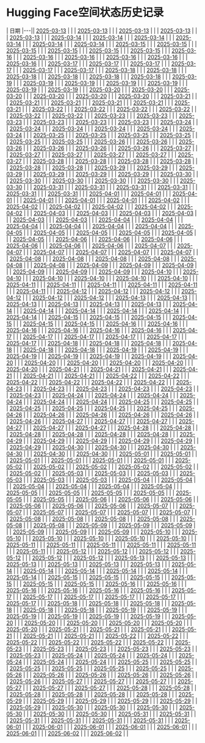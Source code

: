 # Hugging Face空间状态历史记录

| 日期 
|---|| [2025-03-13](https://github.com/huameiwei-vc/Spaces-Keeper/commits/7bc56385deaededbdb2252cfc88d229d8057767f/docs/index.html) |  |
| [2025-03-13](https://github.com/huameiwei-vc/Spaces-Keeper/commits/1a888866872a5a2fa61baa8ae5a158c9862ac4c0/docs/index.html) |  |
| [2025-03-13](https://github.com/huameiwei-vc/Spaces-Keeper/commits/c8225bd5030ebd815622c68ec9c02b0d6037ff53/docs/index.html) |  |
| [2025-03-13](https://github.com/huameiwei-vc/Spaces-Keeper/commits/66dc421a7f4266b42cdc8be66e4d0d34bbd2f4f9/docs/index.html) |  |
| [2025-03-13](https://github.com/huameiwei-vc/Spaces-Keeper/commits/213174b6d9a8d0f92e1d153713dffe51d2ebc62e/docs/index.html) |  |
| [2025-03-14](https://github.com/huameiwei-vc/Spaces-Keeper/commits/318361cf7c695cc0522b5b8b9ed5943ab591682e/docs/index.html) |  |
| [2025-03-14](https://github.com/huameiwei-vc/Spaces-Keeper/commits/9c786236b6e385c1b89039dbd647240808af1db2/docs/index.html) |  |
| [2025-03-14](https://github.com/huameiwei-vc/Spaces-Keeper/commits/85296ef0ac91cd9424e71b526c2e356932e3d2e9/docs/index.html) |  |
| [2025-03-14](https://github.com/huameiwei-vc/Spaces-Keeper/commits/329e3def6ffb135fd5ec27864f3a841f0c8dac46/docs/index.html) |  |
| [2025-03-14](https://github.com/huameiwei-vc/Spaces-Keeper/commits/41b6c5d1e0558ac10770a24239d4d0d761226d1e/docs/index.html) |  |
| [2025-03-14](https://github.com/huameiwei-vc/Spaces-Keeper/commits/5a02bb3e85b1577a1dce6bddf293e9d65eb75679/docs/index.html) |  |
| [2025-03-15](https://github.com/huameiwei-vc/Spaces-Keeper/commits/16e613516138151fa49acb25ac2b02887177993f/docs/index.html) |  |
| [2025-03-15](https://github.com/huameiwei-vc/Spaces-Keeper/commits/4f6fff4b5dd1d98a092d16404d2ab9adfa72b4d6/docs/index.html) |  |
| [2025-03-15](https://github.com/huameiwei-vc/Spaces-Keeper/commits/7c23e21e93f53f7031e8e4e5d761a4843a8d2521/docs/index.html) |  |
| [2025-03-15](https://github.com/huameiwei-vc/Spaces-Keeper/commits/ed0330c433be28168f8eb96f5d95bb42dcd9f2d9/docs/index.html) |  |
| [2025-03-15](https://github.com/huameiwei-vc/Spaces-Keeper/commits/fade9da336d00dd922e3806f5ea592b96e533108/docs/index.html) |  |
| [2025-03-15](https://github.com/huameiwei-vc/Spaces-Keeper/commits/4535088ad14b5253625ebe4eb1646b2eba33e1bf/docs/index.html) |  |
| [2025-03-16](https://github.com/huameiwei-vc/Spaces-Keeper/commits/278727ded3d998293d79242ac6a51ac23ac8dec8/docs/index.html) |  |
| [2025-03-16](https://github.com/huameiwei-vc/Spaces-Keeper/commits/a61fe651398f361827b42639639c9137db50cb20/docs/index.html) |  |
| [2025-03-16](https://github.com/huameiwei-vc/Spaces-Keeper/commits/b8b26e416ae43cb4ef1b0e08c2b76e942a4ab476/docs/index.html) |  |
| [2025-03-16](https://github.com/huameiwei-vc/Spaces-Keeper/commits/2e7da9fd44d82e9375248206e387f47f38d0decf/docs/index.html) |  |
| [2025-03-16](https://github.com/huameiwei-vc/Spaces-Keeper/commits/630d1b99443bb4b95e1b2faebc031569f4317f35/docs/index.html) |  |
| [2025-03-16](https://github.com/huameiwei-vc/Spaces-Keeper/commits/4c4c179e82be07cd8b40b30b5a7a6e268cd7b7b7/docs/index.html) |  |
| [2025-03-17](https://github.com/huameiwei-vc/Spaces-Keeper/commits/06aa5c9f57053de838f25c40be5b484fedc3fd21/docs/index.html) |  |
| [2025-03-17](https://github.com/huameiwei-vc/Spaces-Keeper/commits/32dd19e39f77f2dfbc6c0933b9fb77c03202c73a/docs/index.html) |  |
| [2025-03-17](https://github.com/huameiwei-vc/Spaces-Keeper/commits/47ce2fd857ae7c11dec10f068cec78448814efab/docs/index.html) |  |
| [2025-03-17](https://github.com/huameiwei-vc/Spaces-Keeper/commits/d8a589838899bdc0635b04214c4b3a926527930a/docs/index.html) |  |
| [2025-03-17](https://github.com/huameiwei-vc/Spaces-Keeper/commits/3f8dc3bdd0e02bf6af13ff860d4c5f682154e4e2/docs/index.html) |  |
| [2025-03-17](https://github.com/huameiwei-vc/Spaces-Keeper/commits/9d92715d69af918bc57df44bc6ed4212f9a2534e/docs/index.html) |  |
| [2025-03-18](https://github.com/huameiwei-vc/Spaces-Keeper/commits/590efb1d65b7af965af06a735729a3d646956e00/docs/index.html) |  |
| [2025-03-18](https://github.com/huameiwei-vc/Spaces-Keeper/commits/8332b0de22735ff0dfe34aebd3134dd307cd37b1/docs/index.html) |  |
| [2025-03-18](https://github.com/huameiwei-vc/Spaces-Keeper/commits/1cde680482ae87ac1a879731ed440a7901d69a8a/docs/index.html) |  |
| [2025-03-18](https://github.com/huameiwei-vc/Spaces-Keeper/commits/9bacb32f1f4020362a6bea68e7380d83751f4774/docs/index.html) |  |
| [2025-03-18](https://github.com/huameiwei-vc/Spaces-Keeper/commits/664398cd518ca5d6203a1a4a127ec36e2bf77f87/docs/index.html) |  |
| [2025-03-18](https://github.com/huameiwei-vc/Spaces-Keeper/commits/0a13c521b624c9d649204492397f67673290dfb0/docs/index.html) |  |
| [2025-03-19](https://github.com/huameiwei-vc/Spaces-Keeper/commits/2587c1507c66f3d0ddecef351ee161e5fcab03b9/docs/index.html) |  |
| [2025-03-19](https://github.com/huameiwei-vc/Spaces-Keeper/commits/ef5df0d211634830bd34cfe2c7d11f81e54fe1d0/docs/index.html) |  |
| [2025-03-19](https://github.com/huameiwei-vc/Spaces-Keeper/commits/246a0a6782322fbe7e6f8c2f310f8cf49596bc0a/docs/index.html) |  |
| [2025-03-19](https://github.com/huameiwei-vc/Spaces-Keeper/commits/2fd888632d7748ba0c7516528b95068a7432d819/docs/index.html) |  |
| [2025-03-19](https://github.com/huameiwei-vc/Spaces-Keeper/commits/78e164f468577452c9a4b96392ee0eca7402abb8/docs/index.html) |  |
| [2025-03-19](https://github.com/huameiwei-vc/Spaces-Keeper/commits/f07ea2f1fdc80eaf63622bc089f59c0132735436/docs/index.html) |  |
| [2025-03-19](https://github.com/huameiwei-vc/Spaces-Keeper/commits/294b4b3c6dadbc37619ade954c199ddec4c52f01/docs/index.html) |  |
| [2025-03-20](https://github.com/huameiwei-vc/Spaces-Keeper/commits/5f08ecc8c3042b74e1a7d66c2c44a743a06777d5/docs/index.html) |  |
| [2025-03-20](https://github.com/huameiwei-vc/Spaces-Keeper/commits/463f0d050516a8f07dd476a19198bc6344870142/docs/index.html) |  |
| [2025-03-20](https://github.com/huameiwei-vc/Spaces-Keeper/commits/e49728ec9b579b2fd1b68ad216e20b0c05ea9585/docs/index.html) |  |
| [2025-03-20](https://github.com/huameiwei-vc/Spaces-Keeper/commits/7f81296a28f19e1fe1d7df1121c2fa5c0b788052/docs/index.html) |  |
| [2025-03-20](https://github.com/huameiwei-vc/Spaces-Keeper/commits/be9bbb19ada064bb28e8632f39a99b3f906fa627/docs/index.html) |  |
| [2025-03-20](https://github.com/huameiwei-vc/Spaces-Keeper/commits/8a1a11c6f5fb51c0fbc6fce9c43a1be775debe0a/docs/index.html) |  |
| [2025-03-21](https://github.com/huameiwei-vc/Spaces-Keeper/commits/1285c6f447e75bc1eb0039a67f2f475a40b6a82a/docs/index.html) |  |
| [2025-03-21](https://github.com/huameiwei-vc/Spaces-Keeper/commits/ec99a3b96f430aac0f7c03aa05af12335b73731f/docs/index.html) |  |
| [2025-03-21](https://github.com/huameiwei-vc/Spaces-Keeper/commits/09f39d5c7f4daf7b11f9b86e5839ba0dd4b20503/docs/index.html) |  |
| [2025-03-21](https://github.com/huameiwei-vc/Spaces-Keeper/commits/84bca5acfa6e8c8c8a43df59155c1d942fc52c5f/docs/index.html) |  |
| [2025-03-21](https://github.com/huameiwei-vc/Spaces-Keeper/commits/6d9613137f8e9438528f389e2a3ba1de693da113/docs/index.html) |  |
| [2025-03-21](https://github.com/huameiwei-vc/Spaces-Keeper/commits/878b1d595379da6539d773bd0b6a44da4826d5ed/docs/index.html) |  |
| [2025-03-22](https://github.com/huameiwei-vc/Spaces-Keeper/commits/a934d28e4b4f68079ae60eb6e93fcb172580b3c1/docs/index.html) |  |
| [2025-03-22](https://github.com/huameiwei-vc/Spaces-Keeper/commits/9104fe54020542f9e297fba7a4ae930981e82eea/docs/index.html) |  |
| [2025-03-22](https://github.com/huameiwei-vc/Spaces-Keeper/commits/ee4d129af902b33510116b6d50315765ebf3f9d6/docs/index.html) |  |
| [2025-03-22](https://github.com/huameiwei-vc/Spaces-Keeper/commits/77069204a748f25b9ad4400431cf2ac08ecb5575/docs/index.html) |  |
| [2025-03-22](https://github.com/huameiwei-vc/Spaces-Keeper/commits/8a8ee671ee55ed1dbb8dac2f9968c80fa0defe31/docs/index.html) |  |
| [2025-03-22](https://github.com/huameiwei-vc/Spaces-Keeper/commits/39a6a23d374dea6121aad3e28590a753c16f4302/docs/index.html) |  |
| [2025-03-23](https://github.com/huameiwei-vc/Spaces-Keeper/commits/ef352aaad2b8851c7e04f2d3086656f6c20e4241/docs/index.html) |  |
| [2025-03-23](https://github.com/huameiwei-vc/Spaces-Keeper/commits/52249fe58f14330edadf4fa784373587ba5db374/docs/index.html) |  |
| [2025-03-23](https://github.com/huameiwei-vc/Spaces-Keeper/commits/c42dfec13d6f1d82c45c827d4fe4428d69dfeb07/docs/index.html) |  |
| [2025-03-23](https://github.com/huameiwei-vc/Spaces-Keeper/commits/3c48aacbfeaa3d775249e9a15d0a7155bd5c4c9c/docs/index.html) |  |
| [2025-03-23](https://github.com/huameiwei-vc/Spaces-Keeper/commits/ce4b311f5e079d07978dc966a2ff2291845745bb/docs/index.html) |  |
| [2025-03-23](https://github.com/huameiwei-vc/Spaces-Keeper/commits/cf7dd1d646ec070f1fe75d7e8159d367f459af90/docs/index.html) |  |
| [2025-03-24](https://github.com/huameiwei-vc/Spaces-Keeper/commits/6c67cf5935474b6855c9aaff8028e346aed66642/docs/index.html) |  |
| [2025-03-24](https://github.com/huameiwei-vc/Spaces-Keeper/commits/f08c454401a597322fd8afd8f00115b11a9af3ce/docs/index.html) |  |
| [2025-03-24](https://github.com/huameiwei-vc/Spaces-Keeper/commits/bde827519c12f8be9caf94007aec63bb988a5c17/docs/index.html) |  |
| [2025-03-24](https://github.com/huameiwei-vc/Spaces-Keeper/commits/31fd2a6f2ea39b3b0fe936b1cb53338e80807788/docs/index.html) |  |
| [2025-03-24](https://github.com/huameiwei-vc/Spaces-Keeper/commits/0c0e8cf1f113b393b3ebcebded9e4881742cbdde/docs/index.html) |  |
| [2025-03-24](https://github.com/huameiwei-vc/Spaces-Keeper/commits/e693ea535512ed8fcee21385358cb967f6145b4a/docs/index.html) |  |
| [2025-03-25](https://github.com/huameiwei-vc/Spaces-Keeper/commits/d8929284e01f0793622f34f79e84ac2accefe162/docs/index.html) |  |
| [2025-03-25](https://github.com/huameiwei-vc/Spaces-Keeper/commits/78380974de5d6caf3ee50402ad4a852eeaa19b87/docs/index.html) |  |
| [2025-03-25](https://github.com/huameiwei-vc/Spaces-Keeper/commits/618659ab6d9ae4049fd4781c571d057c71d9be1f/docs/index.html) |  |
| [2025-03-25](https://github.com/huameiwei-vc/Spaces-Keeper/commits/75afbdb846dc470d4dcba969d7dc080be7041d8a/docs/index.html) |  |
| [2025-03-25](https://github.com/huameiwei-vc/Spaces-Keeper/commits/c7276933446040f1fd7c684b6e59482a897a0664/docs/index.html) |  |
| [2025-03-25](https://github.com/huameiwei-vc/Spaces-Keeper/commits/10e63c55976d0676d135580518085078459df064/docs/index.html) |  |
| [2025-03-26](https://github.com/huameiwei-vc/Spaces-Keeper/commits/7ab69b42777481d3a17ff432a6aa6842e2a22cd8/docs/index.html) |  |
| [2025-03-26](https://github.com/huameiwei-vc/Spaces-Keeper/commits/25c65754441393512db6dbcf8b20edae80dbf428/docs/index.html) |  |
| [2025-03-26](https://github.com/huameiwei-vc/Spaces-Keeper/commits/205dff47c3fac715a9142a381bbe9ef7fbee8024/docs/index.html) |  |
| [2025-03-26](https://github.com/huameiwei-vc/Spaces-Keeper/commits/6b8e246bf164e5c711f19105eb41580e894fcbef/docs/index.html) |  |
| [2025-03-26](https://github.com/huameiwei-vc/Spaces-Keeper/commits/af39bcd4d848aa6bcb25db1418ed1e990d6ed96e/docs/index.html) |  |
| [2025-03-26](https://github.com/huameiwei-vc/Spaces-Keeper/commits/4a97cd95d65069491a1e3eaee4bb7247e5ae9609/docs/index.html) |  |
| [2025-03-27](https://github.com/huameiwei-vc/Spaces-Keeper/commits/58439d1cc20dbebb07f036b9d067b6871afff9d3/docs/index.html) |  |
| [2025-03-27](https://github.com/huameiwei-vc/Spaces-Keeper/commits/ef1255dfa7090db3d8a936227fe68b543ec66000/docs/index.html) |  |
| [2025-03-27](https://github.com/huameiwei-vc/Spaces-Keeper/commits/0dda18693ec91fb3379731c8b01be5dc7bd9d65b/docs/index.html) |  |
| [2025-03-27](https://github.com/huameiwei-vc/Spaces-Keeper/commits/312d52aefbf7c6e0be4e0e4a5f1717eddfd5c1bc/docs/index.html) |  |
| [2025-03-27](https://github.com/huameiwei-vc/Spaces-Keeper/commits/0bd21d7831c832d0bd00dcd821cd2321695c0e56/docs/index.html) |  |
| [2025-03-27](https://github.com/huameiwei-vc/Spaces-Keeper/commits/90815a9227d78602886ca1ebdfc9b16c271dcb59/docs/index.html) |  |
| [2025-03-28](https://github.com/huameiwei-vc/Spaces-Keeper/commits/0c588223d11337948b63de54017b575977eb3081/docs/index.html) |  |
| [2025-03-28](https://github.com/huameiwei-vc/Spaces-Keeper/commits/92b5bf9acf538ee8f41d42c6e882e91a17fb3e10/docs/index.html) |  |
| [2025-03-28](https://github.com/huameiwei-vc/Spaces-Keeper/commits/10aaf71acd35c77a78551874738358e10db4c507/docs/index.html) |  |
| [2025-03-28](https://github.com/huameiwei-vc/Spaces-Keeper/commits/732ba1e614ec3971a8d29cf32c8003cbb784fe0b/docs/index.html) |  |
| [2025-03-28](https://github.com/huameiwei-vc/Spaces-Keeper/commits/b58698c934426d9b096d1c4af5b870c49b36f55d/docs/index.html) |  |
| [2025-03-28](https://github.com/huameiwei-vc/Spaces-Keeper/commits/a6604bb6cb5cea929a04c2b9a9a31e3c2ac990df/docs/index.html) |  |
| [2025-03-29](https://github.com/huameiwei-vc/Spaces-Keeper/commits/a328e154a41e6c1e065deb0f90f15d1c911314d9/docs/index.html) |  |
| [2025-03-29](https://github.com/huameiwei-vc/Spaces-Keeper/commits/bd573365c06a6fe46b5b9c905dafeae9ec68a189/docs/index.html) |  |
| [2025-03-29](https://github.com/huameiwei-vc/Spaces-Keeper/commits/551a8f65f8a663fead49b8dd6fdacff0cc241372/docs/index.html) |  |
| [2025-03-29](https://github.com/huameiwei-vc/Spaces-Keeper/commits/2e96e24d620608f090ccfd1a5d8286f50adc6245/docs/index.html) |  |
| [2025-03-29](https://github.com/huameiwei-vc/Spaces-Keeper/commits/10fc9b960733d789a1a026c994d4ad9fea749365/docs/index.html) |  |
| [2025-03-29](https://github.com/huameiwei-vc/Spaces-Keeper/commits/ffce143967731679279df44bef52888261472952/docs/index.html) |  |
| [2025-03-30](https://github.com/huameiwei-vc/Spaces-Keeper/commits/9838bed6fbb19293992436c95a07d5ad7412db34/docs/index.html) |  |
| [2025-03-30](https://github.com/huameiwei-vc/Spaces-Keeper/commits/84ae42fc1b903beb13e3acd470b2769a823ca580/docs/index.html) |  |
| [2025-03-30](https://github.com/huameiwei-vc/Spaces-Keeper/commits/dc91e2d149594ba8f41a9d9af87f7fe285c1dd3a/docs/index.html) |  |
| [2025-03-30](https://github.com/huameiwei-vc/Spaces-Keeper/commits/27dbdb84bd6e3cfc686c81e2c5ddb93d380a3584/docs/index.html) |  |
| [2025-03-30](https://github.com/huameiwei-vc/Spaces-Keeper/commits/eb5520a20d41257225d3aff4125377b03f5fd95b/docs/index.html) |  |
| [2025-03-30](https://github.com/huameiwei-vc/Spaces-Keeper/commits/02d621c07bd80b9b7a7c901880513b6199cc4911/docs/index.html) |  |
| [2025-03-31](https://github.com/huameiwei-vc/Spaces-Keeper/commits/f1dbaf8fd0d00e56bfebd50743ef11da5184d223/docs/index.html) |  |
| [2025-03-31](https://github.com/huameiwei-vc/Spaces-Keeper/commits/32b9815a1a06d8d7f74bcfa5a3a4cf1970fed519/docs/index.html) |  |
| [2025-03-31](https://github.com/huameiwei-vc/Spaces-Keeper/commits/85042225b0ed65a02cde02abb8abd217ab1bcd96/docs/index.html) |  |
| [2025-03-31](https://github.com/huameiwei-vc/Spaces-Keeper/commits/a9adffb7e5115a46dfcfdbd9d57d6c3dfd1641a3/docs/index.html) |  |
| [2025-03-31](https://github.com/huameiwei-vc/Spaces-Keeper/commits/a2921fe5c3d0d55a479048f1c7d664210336b586/docs/index.html) |  |
| [2025-03-31](https://github.com/huameiwei-vc/Spaces-Keeper/commits/35b8b6cc996af2e911d968f59f9a01df0039b7c5/docs/index.html) |  |
| [2025-04-01](https://github.com/huameiwei-vc/Spaces-Keeper/commits/1921634e49c7803a182e287257254b5a4fe7ca30/docs/index.html) |  |
| [2025-04-01](https://github.com/huameiwei-vc/Spaces-Keeper/commits/226be267bb1f57b6167b8bf0f8651d8ef45c2d51/docs/index.html) |  |
| [2025-04-01](https://github.com/huameiwei-vc/Spaces-Keeper/commits/e456c2667e7ece6ecb7c361458c20e5200d54ddb/docs/index.html) |  |
| [2025-04-01](https://github.com/huameiwei-vc/Spaces-Keeper/commits/7edac21fda3004b0103cfbc1f82c72983ae1258a/docs/index.html) |  |
| [2025-04-01](https://github.com/huameiwei-vc/Spaces-Keeper/commits/85c1c68677e9aa589e67afc96359da88ebc0e225/docs/index.html) |  |
| [2025-04-01](https://github.com/huameiwei-vc/Spaces-Keeper/commits/adb909a62b89e33fee622349b47eb5f0ab4221aa/docs/index.html) |  |
| [2025-04-02](https://github.com/huameiwei-vc/Spaces-Keeper/commits/bfaecde2da1aea409a172a0771b2eb40c2554e18/docs/index.html) |  |
| [2025-04-02](https://github.com/huameiwei-vc/Spaces-Keeper/commits/4469fbf203de22e7a5f702f8bc162f54121533b8/docs/index.html) |  |
| [2025-04-02](https://github.com/huameiwei-vc/Spaces-Keeper/commits/9e5bf74c1f8622bf425aa1e2868c505e9468e60c/docs/index.html) |  |
| [2025-04-02](https://github.com/huameiwei-vc/Spaces-Keeper/commits/13241811e370fcab08bb3d7c875e8ce7b07c1abf/docs/index.html) |  |
| [2025-04-02](https://github.com/huameiwei-vc/Spaces-Keeper/commits/76d383df8995230d95adbc588b546a02056c0b7e/docs/index.html) |  |
| [2025-04-02](https://github.com/huameiwei-vc/Spaces-Keeper/commits/c0ae762c36102b9229fd62666910e20efb744fd7/docs/index.html) |  |
| [2025-04-03](https://github.com/huameiwei-vc/Spaces-Keeper/commits/ce944d7f630d66205141264f25020158c221a21b/docs/index.html) |  |
| [2025-04-03](https://github.com/huameiwei-vc/Spaces-Keeper/commits/7a0b993a500f4bdff9241312959c9890094b9421/docs/index.html) |  |
| [2025-04-03](https://github.com/huameiwei-vc/Spaces-Keeper/commits/2ad949d58c2e41482c541fad16b41d8d5471b32e/docs/index.html) |  |
| [2025-04-03](https://github.com/huameiwei-vc/Spaces-Keeper/commits/a8d5f93536fcb5a0cb16078667bf77bee4016c9a/docs/index.html) |  |
| [2025-04-03](https://github.com/huameiwei-vc/Spaces-Keeper/commits/16d864aa5519e27db87b3f2741df032de483ee12/docs/index.html) |  |
| [2025-04-03](https://github.com/huameiwei-vc/Spaces-Keeper/commits/94b8bfe6935da12f38a611fae82ecbf3f03780a5/docs/index.html) |  |
| [2025-04-04](https://github.com/huameiwei-vc/Spaces-Keeper/commits/448a55d946f12de8d558e3f61d09634b2777b1bd/docs/index.html) |  |
| [2025-04-04](https://github.com/huameiwei-vc/Spaces-Keeper/commits/3d6b47a148b08eb3786bf0d043b0d0ac60351733/docs/index.html) |  |
| [2025-04-04](https://github.com/huameiwei-vc/Spaces-Keeper/commits/5b07823b11b6276090f7ccd38e58ef7ae7bb7d17/docs/index.html) |  |
| [2025-04-04](https://github.com/huameiwei-vc/Spaces-Keeper/commits/555331b91c915aa08a3c700db982f17e79c352bb/docs/index.html) |  |
| [2025-04-04](https://github.com/huameiwei-vc/Spaces-Keeper/commits/5e45dfcbf9f2a9b4a55be818d966d4f7c6e457e0/docs/index.html) |  |
| [2025-04-04](https://github.com/huameiwei-vc/Spaces-Keeper/commits/01ff1e8c1fc456ec58f2356ccda94926c3502f9c/docs/index.html) |  |
| [2025-04-05](https://github.com/huameiwei-vc/Spaces-Keeper/commits/db166432b416e2fbcf100dc37060215069210fb4/docs/index.html) |  |
| [2025-04-05](https://github.com/huameiwei-vc/Spaces-Keeper/commits/58c3a60add1827ca5b33f1fca0c27cc52eb10cdc/docs/index.html) |  |
| [2025-04-05](https://github.com/huameiwei-vc/Spaces-Keeper/commits/402df8443486796878a5d9a6bba9b36bb7fb5e3e/docs/index.html) |  |
| [2025-04-05](https://github.com/huameiwei-vc/Spaces-Keeper/commits/83f9b14af26526ee1f9224f20fae58eda9f61d71/docs/index.html) |  |
| [2025-04-05](https://github.com/huameiwei-vc/Spaces-Keeper/commits/aba4646b801a5e9b073ca4f23dcd3246f883997a/docs/index.html) |  |
| [2025-04-05](https://github.com/huameiwei-vc/Spaces-Keeper/commits/0cb691e6a86d25d71f2a93149063dfa6a501d997/docs/index.html) |  |
| [2025-04-06](https://github.com/huameiwei-vc/Spaces-Keeper/commits/35c617faa51a986dc0ff2f277fefaa45ac12b95e/docs/index.html) |  |
| [2025-04-06](https://github.com/huameiwei-vc/Spaces-Keeper/commits/22fe9adf95d80334e4fa4c46686a9f85d2a15fd1/docs/index.html) |  |
| [2025-04-06](https://github.com/huameiwei-vc/Spaces-Keeper/commits/d9e1d6703217b92c7c2ae5f341e82ddc19990aea/docs/index.html) |  |
| [2025-04-06](https://github.com/huameiwei-vc/Spaces-Keeper/commits/eadce67dbee599da71a3ad79d5b544f7dfbbf7f7/docs/index.html) |  |
| [2025-04-06](https://github.com/huameiwei-vc/Spaces-Keeper/commits/f96663e6e72c8694bbf88e798f1de5362a1a3050/docs/index.html) |  |
| [2025-04-06](https://github.com/huameiwei-vc/Spaces-Keeper/commits/8d170ee70a9fcf7c93495149f40bed3cf2b0b2ab/docs/index.html) |  |
| [2025-04-07](https://github.com/huameiwei-vc/Spaces-Keeper/commits/384ec77f18efba204eca5b7fb5b456db10e222ce/docs/index.html) |  |
| [2025-04-07](https://github.com/huameiwei-vc/Spaces-Keeper/commits/0bc73fd3818b86224533f862c177e8fcc5c0db4a/docs/index.html) |  |
| [2025-04-07](https://github.com/huameiwei-vc/Spaces-Keeper/commits/94fe8a5f9d71319fb3996a5dc754062d49ad4a24/docs/index.html) |  |
| [2025-04-07](https://github.com/huameiwei-vc/Spaces-Keeper/commits/18859a06433874c5907a20c4978eaa7811bf6033/docs/index.html) |  |
| [2025-04-07](https://github.com/huameiwei-vc/Spaces-Keeper/commits/122127f2f29575ff644e3571540353f5fc3bdbf5/docs/index.html) |  |
| [2025-04-07](https://github.com/huameiwei-vc/Spaces-Keeper/commits/4526fdb728085a7463495b863c7b9b5b5324facc/docs/index.html) |  |
| [2025-04-08](https://github.com/huameiwei-vc/Spaces-Keeper/commits/3b4a5103a211831d904fdbfaf0e2c77616eb6fea/docs/index.html) |  |
| [2025-04-08](https://github.com/huameiwei-vc/Spaces-Keeper/commits/6638d81f80443d0780712d6b7f4f33ac4d4593a1/docs/index.html) |  |
| [2025-04-08](https://github.com/huameiwei-vc/Spaces-Keeper/commits/6911646a207cf803f680a2344534268efb08d148/docs/index.html) |  |
| [2025-04-08](https://github.com/huameiwei-vc/Spaces-Keeper/commits/2dfb2f128eebc4c851b6c8b05a488fab52f36449/docs/index.html) |  |
| [2025-04-08](https://github.com/huameiwei-vc/Spaces-Keeper/commits/9255f86659eaef94dfb6ec7199cc6213879f3ae0/docs/index.html) |  |
| [2025-04-08](https://github.com/huameiwei-vc/Spaces-Keeper/commits/300551cc2727391daf73532697938e1a14efe71b/docs/index.html) |  |
| [2025-04-09](https://github.com/huameiwei-vc/Spaces-Keeper/commits/2680e9e30929f03d1eb58fdc31e1545b453062aa/docs/index.html) |  |
| [2025-04-09](https://github.com/huameiwei-vc/Spaces-Keeper/commits/f2c303b6d07c0f3ac243d2e0d6ba1086bdf33729/docs/index.html) |  |
| [2025-04-09](https://github.com/huameiwei-vc/Spaces-Keeper/commits/8885e6fb4a53cb4dd7e55b671a33b9d4f0a51330/docs/index.html) |  |
| [2025-04-09](https://github.com/huameiwei-vc/Spaces-Keeper/commits/2ab2cff4537652118fb55362098b147a64a8a94e/docs/index.html) |  |
| [2025-04-09](https://github.com/huameiwei-vc/Spaces-Keeper/commits/7f02fa5330c3a03e17f8e3e6406580d4ce37f965/docs/index.html) |  |
| [2025-04-09](https://github.com/huameiwei-vc/Spaces-Keeper/commits/9e0aa07e8086a1afd1a34d816952a8790efd3009/docs/index.html) |  |
| [2025-04-10](https://github.com/huameiwei-vc/Spaces-Keeper/commits/284b1ff28d2ab1c512c015b769c2d414351c3aff/docs/index.html) |  |
| [2025-04-10](https://github.com/huameiwei-vc/Spaces-Keeper/commits/2efb111bb9d11d68d31a8e1b2d7b38c8b5d4ca1f/docs/index.html) |  |
| [2025-04-10](https://github.com/huameiwei-vc/Spaces-Keeper/commits/cbbed48d19bb50e3dbfdc7e0ce525abcca2fc753/docs/index.html) |  |
| [2025-04-10](https://github.com/huameiwei-vc/Spaces-Keeper/commits/91f0f3d90c1552307eb9b8ed845d9ff3108382d2/docs/index.html) |  |
| [2025-04-10](https://github.com/huameiwei-vc/Spaces-Keeper/commits/4c0f6ad2649c9aeae6439eef242fedc5d7cad617/docs/index.html) |  |
| [2025-04-10](https://github.com/huameiwei-vc/Spaces-Keeper/commits/22479c8ebd388def1e20d25ea1445cce54e57862/docs/index.html) |  |
| [2025-04-11](https://github.com/huameiwei-vc/Spaces-Keeper/commits/d31a44c1b93a1236af062e8624ccd2d28b11e09a/docs/index.html) |  |
| [2025-04-11](https://github.com/huameiwei-vc/Spaces-Keeper/commits/a42889d4629bc3a60b3c9c2f3cb38bd38b534792/docs/index.html) |  |
| [2025-04-11](https://github.com/huameiwei-vc/Spaces-Keeper/commits/e177bdcdb3e031c2905021569b6931d8c95cee1f/docs/index.html) |  |
| [2025-04-11](https://github.com/huameiwei-vc/Spaces-Keeper/commits/bb4e504026464de4a3a2d5ef6eb3c6be121346cb/docs/index.html) |  |
| [2025-04-11](https://github.com/huameiwei-vc/Spaces-Keeper/commits/03665cb0840c9076dfb23a6fd6192410cfc547e4/docs/index.html) |  |
| [2025-04-11](https://github.com/huameiwei-vc/Spaces-Keeper/commits/b8cd83db61a5c9a5ce80bd51ac498045ae8e3f0a/docs/index.html) |  |
| [2025-04-12](https://github.com/huameiwei-vc/Spaces-Keeper/commits/77a22cfb25e34e843b2c5150c12f8c197a093b6c/docs/index.html) |  |
| [2025-04-12](https://github.com/huameiwei-vc/Spaces-Keeper/commits/61411ec903487457515c44b413549a67ce95c802/docs/index.html) |  |
| [2025-04-12](https://github.com/huameiwei-vc/Spaces-Keeper/commits/7c0bd2cb315608493fa884b1d88e6c2717ecfdc6/docs/index.html) |  |
| [2025-04-12](https://github.com/huameiwei-vc/Spaces-Keeper/commits/33bc3699151774ce66ccbb101bbb26384ef27f48/docs/index.html) |  |
| [2025-04-12](https://github.com/huameiwei-vc/Spaces-Keeper/commits/a44420cd2dbb5b18d48a6937b2f9fd7c01c4b8d7/docs/index.html) |  |
| [2025-04-12](https://github.com/huameiwei-vc/Spaces-Keeper/commits/f8eebef8fe15a6896ab3b41917014ebe71fb84e7/docs/index.html) |  |
| [2025-04-13](https://github.com/huameiwei-vc/Spaces-Keeper/commits/dfe4b7970ad6c28a8a3e00759f33fb8623e5dc13/docs/index.html) |  |
| [2025-04-13](https://github.com/huameiwei-vc/Spaces-Keeper/commits/daf78c58423c11ddc4dae6fb95eed4a9a41aaea2/docs/index.html) |  |
| [2025-04-13](https://github.com/huameiwei-vc/Spaces-Keeper/commits/660d9f6fdbdae6bf18f7bc02f75770699b18ec5a/docs/index.html) |  |
| [2025-04-13](https://github.com/huameiwei-vc/Spaces-Keeper/commits/ed2a79dc9b440ed06ab47a2ecdeb558053be4663/docs/index.html) |  |
| [2025-04-13](https://github.com/huameiwei-vc/Spaces-Keeper/commits/e0b08db4d369205ec1375cc37ac1fd69c550a481/docs/index.html) |  |
| [2025-04-13](https://github.com/huameiwei-vc/Spaces-Keeper/commits/2114c1e7d52d95b8cd03224cc9ecaab04e7644af/docs/index.html) |  |
| [2025-04-14](https://github.com/huameiwei-vc/Spaces-Keeper/commits/977f2e0c2e0f7b389714379799f0e899dc141da9/docs/index.html) |  |
| [2025-04-14](https://github.com/huameiwei-vc/Spaces-Keeper/commits/65058e0eb5ba9c86af92f622a11caac828042117/docs/index.html) |  |
| [2025-04-14](https://github.com/huameiwei-vc/Spaces-Keeper/commits/75e5adcd00325138673c7181734b93ccf49892a3/docs/index.html) |  |
| [2025-04-14](https://github.com/huameiwei-vc/Spaces-Keeper/commits/d1e9a5d7006f8b28331b93e4059edd6c0facb96a/docs/index.html) |  |
| [2025-04-14](https://github.com/huameiwei-vc/Spaces-Keeper/commits/0280346e5b58f59cf34df1c999950c5710410e85/docs/index.html) |  |
| [2025-04-14](https://github.com/huameiwei-vc/Spaces-Keeper/commits/682d9744386fb44cea6460af89436656d7d1f961/docs/index.html) |  |
| [2025-04-15](https://github.com/huameiwei-vc/Spaces-Keeper/commits/b024d1795ba404a8eebeb8f876d8586b946d283b/docs/index.html) |  |
| [2025-04-15](https://github.com/huameiwei-vc/Spaces-Keeper/commits/25af829988539f9b6ba971a77fb39ba47bf632f1/docs/index.html) |  |
| [2025-04-15](https://github.com/huameiwei-vc/Spaces-Keeper/commits/fea2c9e1bef7796f0e2289ea942d00f54d5a83d0/docs/index.html) |  |
| [2025-04-15](https://github.com/huameiwei-vc/Spaces-Keeper/commits/a855de608aa053a223c6cec57056149d96ca3209/docs/index.html) |  |
| [2025-04-15](https://github.com/huameiwei-vc/Spaces-Keeper/commits/15f5b8bcfccbc59a6f149ef6bfa15815bc6b4869/docs/index.html) |  |
| [2025-04-15](https://github.com/huameiwei-vc/Spaces-Keeper/commits/be88e1c3d3c8502e3deaee490771c63576428d8a/docs/index.html) |  |
| [2025-04-16](https://github.com/huameiwei-vc/Spaces-Keeper/commits/f1d12ac030371b291004d75a4f91d24cb676cea6/docs/index.html) |  |
| [2025-04-16](https://github.com/huameiwei-vc/Spaces-Keeper/commits/e642f432ba4bcd9be4614a47ebd9e80ccbc766e7/docs/index.html) |  |
| [2025-04-16](https://github.com/huameiwei-vc/Spaces-Keeper/commits/47eb83760f96277b45be93ae4c77cca664b4156e/docs/index.html) |  |
| [2025-04-16](https://github.com/huameiwei-vc/Spaces-Keeper/commits/68392f06f57a1e722c2189960ec9730bd74594a7/docs/index.html) |  |
| [2025-04-16](https://github.com/huameiwei-vc/Spaces-Keeper/commits/62f35f345aacacef0c1cf3fc9450494d38ebba3c/docs/index.html) |  |
| [2025-04-16](https://github.com/huameiwei-vc/Spaces-Keeper/commits/a6d61ef2eb2e151ee9bc9d8f85f3dbb84a21e60a/docs/index.html) |  |
| [2025-04-17](https://github.com/huameiwei-vc/Spaces-Keeper/commits/8ba800e0c93c26db07d54159aaed37a466ca12ea/docs/index.html) |  |
| [2025-04-17](https://github.com/huameiwei-vc/Spaces-Keeper/commits/195524cc8de1f87c1cc3991402cebbdb239e5f22/docs/index.html) |  |
| [2025-04-17](https://github.com/huameiwei-vc/Spaces-Keeper/commits/35ba50de443fb24a73eeaef8f8c048ff2b59b92a/docs/index.html) |  |
| [2025-04-17](https://github.com/huameiwei-vc/Spaces-Keeper/commits/9b7f1b0524e933ee40b8060d6fddc71f3bb23cfa/docs/index.html) |  |
| [2025-04-17](https://github.com/huameiwei-vc/Spaces-Keeper/commits/02cb44e2fb6d56ea9cc3e607fcb4d2b98de830be/docs/index.html) |  |
| [2025-04-17](https://github.com/huameiwei-vc/Spaces-Keeper/commits/546ceb82e3e5216d1e6ba7043c810dd43fe6429e/docs/index.html) |  |
| [2025-04-18](https://github.com/huameiwei-vc/Spaces-Keeper/commits/8c66b9b38748d2a956a416af6d1a31d005b18dae/docs/index.html) |  |
| [2025-04-18](https://github.com/huameiwei-vc/Spaces-Keeper/commits/ee39277581eed8672b2b3ad01f971f436462d40d/docs/index.html) |  |
| [2025-04-18](https://github.com/huameiwei-vc/Spaces-Keeper/commits/8db40b12464e5167b698aebe380f743a1ed75303/docs/index.html) |  |
| [2025-04-18](https://github.com/huameiwei-vc/Spaces-Keeper/commits/32ac74592591a24462683002b44f4a086c44856f/docs/index.html) |  |
| [2025-04-18](https://github.com/huameiwei-vc/Spaces-Keeper/commits/c8a9e8713afcdbacff7ae16ddc3d4ef414c549e9/docs/index.html) |  |
| [2025-04-18](https://github.com/huameiwei-vc/Spaces-Keeper/commits/ea603dca98b8a6ff802ca5271f72605c6303ff81/docs/index.html) |  |
| [2025-04-19](https://github.com/huameiwei-vc/Spaces-Keeper/commits/02d2753920b07e05a0b20bfad5bd83b0f5b6e5d4/docs/index.html) |  |
| [2025-04-19](https://github.com/huameiwei-vc/Spaces-Keeper/commits/d8cbfda4147bfddfada5c78fcb338e678acd5407/docs/index.html) |  |
| [2025-04-19](https://github.com/huameiwei-vc/Spaces-Keeper/commits/0792558263b666470a307d3529b930fc5356e00c/docs/index.html) |  |
| [2025-04-19](https://github.com/huameiwei-vc/Spaces-Keeper/commits/370aed3a73e5eecb80aef3f51621365bb8e85005/docs/index.html) |  |
| [2025-04-19](https://github.com/huameiwei-vc/Spaces-Keeper/commits/ab25e057f8d67736ea30accc1f814e455b85c88e/docs/index.html) |  |
| [2025-04-19](https://github.com/huameiwei-vc/Spaces-Keeper/commits/82b8228f5b0081fedfcd519b9e254ca646bac828/docs/index.html) |  |
| [2025-04-20](https://github.com/huameiwei-vc/Spaces-Keeper/commits/028768de796be2eab9f1657d62b8cb059c03c040/docs/index.html) |  |
| [2025-04-20](https://github.com/huameiwei-vc/Spaces-Keeper/commits/400fea45d73eeebfad399eaaf9b2557f59b21342/docs/index.html) |  |
| [2025-04-20](https://github.com/huameiwei-vc/Spaces-Keeper/commits/f5cc0f9430998d488c4316fa3ac609f9eed4021a/docs/index.html) |  |
| [2025-04-20](https://github.com/huameiwei-vc/Spaces-Keeper/commits/1b03d4d3d579b93dedb07f3da50377f26a181b4a/docs/index.html) |  |
| [2025-04-20](https://github.com/huameiwei-vc/Spaces-Keeper/commits/f01d99afa6f8ba46fd919b058d697191b6928c98/docs/index.html) |  |
| [2025-04-20](https://github.com/huameiwei-vc/Spaces-Keeper/commits/f1fcac882a617c67d40923d796061d7779e03828/docs/index.html) |  |
| [2025-04-21](https://github.com/huameiwei-vc/Spaces-Keeper/commits/d312e0445382fbc1b4788b0971902adaae67accb/docs/index.html) |  |
| [2025-04-21](https://github.com/huameiwei-vc/Spaces-Keeper/commits/eba65431d0e06dcade3ca2f06e74b657d8dc04f5/docs/index.html) |  |
| [2025-04-21](https://github.com/huameiwei-vc/Spaces-Keeper/commits/7caceca16b41e8d24fa10d7930a19091c396ac5e/docs/index.html) |  |
| [2025-04-21](https://github.com/huameiwei-vc/Spaces-Keeper/commits/388a9d823e1747e923b85298e0a583df794e5cb1/docs/index.html) |  |
| [2025-04-21](https://github.com/huameiwei-vc/Spaces-Keeper/commits/77a3e89e61e69ac92b3fc90734b50befecf9d9cd/docs/index.html) |  |
| [2025-04-21](https://github.com/huameiwei-vc/Spaces-Keeper/commits/8df339f397972726c29c6a6311de787eb8e45aa0/docs/index.html) |  |
| [2025-04-22](https://github.com/huameiwei-vc/Spaces-Keeper/commits/c694f56a4374076222afe049fd6308ed71518e28/docs/index.html) |  |
| [2025-04-22](https://github.com/huameiwei-vc/Spaces-Keeper/commits/657dc1d162237586aa95ac47b314fc04807758bc/docs/index.html) |  |
| [2025-04-22](https://github.com/huameiwei-vc/Spaces-Keeper/commits/e7186ce3347a9775e6427b56816fa92af606166a/docs/index.html) |  |
| [2025-04-22](https://github.com/huameiwei-vc/Spaces-Keeper/commits/2737a969a9698aa8c01660f2d4c921a89b5f7931/docs/index.html) |  |
| [2025-04-22](https://github.com/huameiwei-vc/Spaces-Keeper/commits/117b0942b11a2f5267e0b60f4f58403e9480133a/docs/index.html) |  |
| [2025-04-22](https://github.com/huameiwei-vc/Spaces-Keeper/commits/2251728ea049aa0ff7999a033ccc9ffbb1fac57c/docs/index.html) |  |
| [2025-04-23](https://github.com/huameiwei-vc/Spaces-Keeper/commits/2f7bdd0070bbb1726110261861e96bd5b64d5c16/docs/index.html) |  |
| [2025-04-23](https://github.com/huameiwei-vc/Spaces-Keeper/commits/9a671ab759df2b856bc67ee1b019041f99e0fd13/docs/index.html) |  |
| [2025-04-23](https://github.com/huameiwei-vc/Spaces-Keeper/commits/2cdb752e14d8409d20ca98800ca59cdd582ddc66/docs/index.html) |  |
| [2025-04-23](https://github.com/huameiwei-vc/Spaces-Keeper/commits/d10d6ba5a91a2a970b21411710340be52eeb3336/docs/index.html) |  |
| [2025-04-23](https://github.com/huameiwei-vc/Spaces-Keeper/commits/d23c0359f808037cf3565dcebc08815c0ffdf3c1/docs/index.html) |  |
| [2025-04-23](https://github.com/huameiwei-vc/Spaces-Keeper/commits/31b2710434ca176d1a63f80715d466660c47f934/docs/index.html) |  |
| [2025-04-24](https://github.com/huameiwei-vc/Spaces-Keeper/commits/da77c66603005243c0baa8425d838e0f7976690a/docs/index.html) |  |
| [2025-04-24](https://github.com/huameiwei-vc/Spaces-Keeper/commits/9afe9cb01f7e97a273ee0d53f6035fbdb974511a/docs/index.html) |  |
| [2025-04-24](https://github.com/huameiwei-vc/Spaces-Keeper/commits/0f59006fe8fa22857c498fb8a8fb6bcdcdb40b41/docs/index.html) |  |
| [2025-04-24](https://github.com/huameiwei-vc/Spaces-Keeper/commits/3e166895578891a17a49693e1da82566f30033a5/docs/index.html) |  |
| [2025-04-24](https://github.com/huameiwei-vc/Spaces-Keeper/commits/194fefa554200783361881729f257b17d348238d/docs/index.html) |  |
| [2025-04-24](https://github.com/huameiwei-vc/Spaces-Keeper/commits/bb6f06e35353f9d5279d153b7102ecb743f383ed/docs/index.html) |  |
| [2025-04-25](https://github.com/huameiwei-vc/Spaces-Keeper/commits/0e07727be1285ad985faeb563fa54deca7e84471/docs/index.html) |  |
| [2025-04-25](https://github.com/huameiwei-vc/Spaces-Keeper/commits/defbe542f85c81a3afd4d3989ec9b41d48bbcf4a/docs/index.html) |  |
| [2025-04-25](https://github.com/huameiwei-vc/Spaces-Keeper/commits/2247f90b6856101bcea58cb0f46663a5f8324026/docs/index.html) |  |
| [2025-04-25](https://github.com/huameiwei-vc/Spaces-Keeper/commits/66e25b0c3eee1e010de524ab01a663ad03ed6a50/docs/index.html) |  |
| [2025-04-25](https://github.com/huameiwei-vc/Spaces-Keeper/commits/30bc03b9b23efdc8280a810f81e06e705eade9a2/docs/index.html) |  |
| [2025-04-25](https://github.com/huameiwei-vc/Spaces-Keeper/commits/1ac201f81156ae2d8a259053aaf3b24da472a630/docs/index.html) |  |
| [2025-04-26](https://github.com/huameiwei-vc/Spaces-Keeper/commits/264ad6461c5af473c88f27794ee50f9e23813caa/docs/index.html) |  |
| [2025-04-26](https://github.com/huameiwei-vc/Spaces-Keeper/commits/3eb94fa1b8b8b1e7fc8d15c9255d9e4e034040fc/docs/index.html) |  |
| [2025-04-26](https://github.com/huameiwei-vc/Spaces-Keeper/commits/413ae48fbe19d65d682f1a5366c36e69a977013d/docs/index.html) |  |
| [2025-04-26](https://github.com/huameiwei-vc/Spaces-Keeper/commits/5a2bab528e2948b8291cc7346f441a03d6bbaef7/docs/index.html) |  |
| [2025-04-26](https://github.com/huameiwei-vc/Spaces-Keeper/commits/2b660c03f4ed515b67ed338c3be1d2fa9a3a9c95/docs/index.html) |  |
| [2025-04-26](https://github.com/huameiwei-vc/Spaces-Keeper/commits/4efa17dbc5651d012e942aace5d4c62cf2d639af/docs/index.html) |  |
| [2025-04-27](https://github.com/huameiwei-vc/Spaces-Keeper/commits/66e5a22acde483e0ad4e4b2ad498608791093842/docs/index.html) |  |
| [2025-04-27](https://github.com/huameiwei-vc/Spaces-Keeper/commits/92fe67193d11ea2e7262b14939e741d2c1c7dd39/docs/index.html) |  |
| [2025-04-27](https://github.com/huameiwei-vc/Spaces-Keeper/commits/ec9420ef079f1ad07956587c0d561523ad901ca7/docs/index.html) |  |
| [2025-04-27](https://github.com/huameiwei-vc/Spaces-Keeper/commits/f59242bf0987c15e1244194297f7c9c2e533ab2a/docs/index.html) |  |
| [2025-04-27](https://github.com/huameiwei-vc/Spaces-Keeper/commits/1e08dd8e1094ce8c8f5f9a3369e893ff69c6af2f/docs/index.html) |  |
| [2025-04-27](https://github.com/huameiwei-vc/Spaces-Keeper/commits/aa7fd13cf39391ed1fc0f698f9d7ce9eccb6c800/docs/index.html) |  |
| [2025-04-28](https://github.com/huameiwei-vc/Spaces-Keeper/commits/dbacbbadcd5484e00648fe3abfdc61394ccd2b93/docs/index.html) |  |
| [2025-04-28](https://github.com/huameiwei-vc/Spaces-Keeper/commits/9625d71057407180d1d4cd2c6cf015337843b2e3/docs/index.html) |  |
| [2025-04-28](https://github.com/huameiwei-vc/Spaces-Keeper/commits/1244f6868c6bd2cbe055df5f397bebd78e4a500a/docs/index.html) |  |
| [2025-04-28](https://github.com/huameiwei-vc/Spaces-Keeper/commits/57283bf68870c1c69bcc502aa5601af5fc5c57e7/docs/index.html) |  |
| [2025-04-28](https://github.com/huameiwei-vc/Spaces-Keeper/commits/8a95d6dd3ef3ecee8898bf94e896401c01364cd9/docs/index.html) |  |
| [2025-04-28](https://github.com/huameiwei-vc/Spaces-Keeper/commits/86afa00ab9f7b99ea97a7e854776d0cc5ca61fb5/docs/index.html) |  |
| [2025-04-29](https://github.com/huameiwei-vc/Spaces-Keeper/commits/ceb47f00a63ef4f412c1bb7c3b63367b3f2b15c8/docs/index.html) |  |
| [2025-04-29](https://github.com/huameiwei-vc/Spaces-Keeper/commits/cce1e7e35a8c0563fe976fd4320f4c4231a15605/docs/index.html) |  |
| [2025-04-29](https://github.com/huameiwei-vc/Spaces-Keeper/commits/a89bf188b436656707ea9d01d8320e59640e473c/docs/index.html) |  |
| [2025-04-29](https://github.com/huameiwei-vc/Spaces-Keeper/commits/e19324e689929d0ef87d51a3b86a8b23cb1327b1/docs/index.html) |  |
| [2025-04-29](https://github.com/huameiwei-vc/Spaces-Keeper/commits/4e9b86713eb61ffbfd286820caccde3a9f7809cd/docs/index.html) |  |
| [2025-04-29](https://github.com/huameiwei-vc/Spaces-Keeper/commits/8ac334f9c61d89a213a8dcdd108cc3199d702bfc/docs/index.html) |  |
| [2025-04-30](https://github.com/huameiwei-vc/Spaces-Keeper/commits/c0399b9d3e0980487d42825b1125fb89499b36f0/docs/index.html) |  |
| [2025-04-30](https://github.com/huameiwei-vc/Spaces-Keeper/commits/959548d787f07abd9a5517fdb2952df90c363dde/docs/index.html) |  |
| [2025-04-30](https://github.com/huameiwei-vc/Spaces-Keeper/commits/0424a94bb02ac8970e440cd8be9d4f488d167875/docs/index.html) |  |
| [2025-04-30](https://github.com/huameiwei-vc/Spaces-Keeper/commits/8fd49f5480126f9025185b7560d507ec383cb1a4/docs/index.html) |  |
| [2025-04-30](https://github.com/huameiwei-vc/Spaces-Keeper/commits/5576fcc516525da1b13526309b696b1948b4c7b8/docs/index.html) |  |
| [2025-04-30](https://github.com/huameiwei-vc/Spaces-Keeper/commits/8c2153e9e3107b5f52dd4fe7be1326c1a148e008/docs/index.html) |  |
| [2025-05-01](https://github.com/huameiwei-vc/Spaces-Keeper/commits/7c07af9850a0b8e11f75a20bf79bf8f0f3aa4c71/docs/index.html) |  |
| [2025-05-01](https://github.com/huameiwei-vc/Spaces-Keeper/commits/37964d6a1f911d61fe18c60f62fd20388d9094c8/docs/index.html) |  |
| [2025-05-01](https://github.com/huameiwei-vc/Spaces-Keeper/commits/1c02413864c931a2708adc324d5c19b51bfa890b/docs/index.html) |  |
| [2025-05-01](https://github.com/huameiwei-vc/Spaces-Keeper/commits/2f3d1e7b720722eaa23d715edee3492a853dd20d/docs/index.html) |  |
| [2025-05-01](https://github.com/huameiwei-vc/Spaces-Keeper/commits/b12b66843b9bb03f8b92cce039ce0f413cbdeb1b/docs/index.html) |  |
| [2025-05-01](https://github.com/huameiwei-vc/Spaces-Keeper/commits/551c4fd1377f1ca7aba365023f04f4ef81feae73/docs/index.html) |  |
| [2025-05-02](https://github.com/huameiwei-vc/Spaces-Keeper/commits/5cbffd7560466b4644e838e48be3eb61322dcafc/docs/index.html) |  |
| [2025-05-02](https://github.com/huameiwei-vc/Spaces-Keeper/commits/78cbcdab4f12ffa77014cac1c4e381b04f0dff93/docs/index.html) |  |
| [2025-05-02](https://github.com/huameiwei-vc/Spaces-Keeper/commits/b98d9e3cbb78dca240a142973aec24995a2bb28a/docs/index.html) |  |
| [2025-05-02](https://github.com/huameiwei-vc/Spaces-Keeper/commits/b8d703b90d088967988eeae21473e9d4913896e6/docs/index.html) |  |
| [2025-05-02](https://github.com/huameiwei-vc/Spaces-Keeper/commits/0ca1a2e058ac9f0e111a6b4bf43a263a6113bf0f/docs/index.html) |  |
| [2025-05-02](https://github.com/huameiwei-vc/Spaces-Keeper/commits/f82a16f977c10f83c0d7381441a137d97e76c696/docs/index.html) |  |
| [2025-05-03](https://github.com/huameiwei-vc/Spaces-Keeper/commits/a5fe9855d6ef325782c608a6ff883cea2ccbb169/docs/index.html) |  |
| [2025-05-03](https://github.com/huameiwei-vc/Spaces-Keeper/commits/6ecaecf54ae33772445c61414e5249d20741364b/docs/index.html) |  |
| [2025-05-03](https://github.com/huameiwei-vc/Spaces-Keeper/commits/2754a7ab2d5f7e070a2d4b2086bead8acd55afba/docs/index.html) |  |
| [2025-05-03](https://github.com/huameiwei-vc/Spaces-Keeper/commits/4a6fca27b2e481cbc9311afb78495603053036b5/docs/index.html) |  |
| [2025-05-03](https://github.com/huameiwei-vc/Spaces-Keeper/commits/b5bf21ead8488e8756f2c5bfc0fff63b0cac6b24/docs/index.html) |  |
| [2025-05-03](https://github.com/huameiwei-vc/Spaces-Keeper/commits/d629a907bf201ada5c160f05af5a9d9b3cf714d9/docs/index.html) |  |
| [2025-05-04](https://github.com/huameiwei-vc/Spaces-Keeper/commits/9a4a26ed7b0287898b95b950f2f114a24f1766ad/docs/index.html) |  |
| [2025-05-04](https://github.com/huameiwei-vc/Spaces-Keeper/commits/8acfd60d3a440927d69cbb0db49bf5b232fc7546/docs/index.html) |  |
| [2025-05-04](https://github.com/huameiwei-vc/Spaces-Keeper/commits/2f2ff04b4a980b197e627831d41a89c91377df39/docs/index.html) |  |
| [2025-05-04](https://github.com/huameiwei-vc/Spaces-Keeper/commits/042ce6c65ab53641f403d4b10b3e59d29cf50a88/docs/index.html) |  |
| [2025-05-04](https://github.com/huameiwei-vc/Spaces-Keeper/commits/199c065632ea9cc33f102c7ce48d18c2ea7eb77e/docs/index.html) |  |
| [2025-05-04](https://github.com/huameiwei-vc/Spaces-Keeper/commits/c5c4cd1ec08b28928b39b1c434bcef0fd80ba552/docs/index.html) |  |
| [2025-05-05](https://github.com/huameiwei-vc/Spaces-Keeper/commits/b97033b2f7d3b75687d3cf62bba465d1b3fa9065/docs/index.html) |  |
| [2025-05-05](https://github.com/huameiwei-vc/Spaces-Keeper/commits/cfe4111b4857ea3c320efe339a9a65c4123654a7/docs/index.html) |  |
| [2025-05-05](https://github.com/huameiwei-vc/Spaces-Keeper/commits/e569fd1627b1e96bd77790319fbbda41e0b294cd/docs/index.html) |  |
| [2025-05-05](https://github.com/huameiwei-vc/Spaces-Keeper/commits/bae71e3a6d6e4e08a5ecae95c80d9543c644279d/docs/index.html) |  |
| [2025-05-05](https://github.com/huameiwei-vc/Spaces-Keeper/commits/339fb0e1995428bce25284a98ec5bde64d6feb0d/docs/index.html) |  |
| [2025-05-05](https://github.com/huameiwei-vc/Spaces-Keeper/commits/4cc04a0a983e115d0d43ac5fd89c208b3b7bebd5/docs/index.html) |  |
| [2025-05-06](https://github.com/huameiwei-vc/Spaces-Keeper/commits/c47983181a8223de80b75355e6a8091cfef1ab69/docs/index.html) |  |
| [2025-05-06](https://github.com/huameiwei-vc/Spaces-Keeper/commits/60cf32c6838ab58ae61325d87c737f2430cf6fea/docs/index.html) |  |
| [2025-05-06](https://github.com/huameiwei-vc/Spaces-Keeper/commits/445d3c2a9197e47913cd1603ee79dfab7bbec916/docs/index.html) |  |
| [2025-05-06](https://github.com/huameiwei-vc/Spaces-Keeper/commits/08bdb53364e1fb7245c4b91d29cdb1904d04e38f/docs/index.html) |  |
| [2025-05-06](https://github.com/huameiwei-vc/Spaces-Keeper/commits/49a451bc4e94d32fbb23e417bc8a4d059ff18cc2/docs/index.html) |  |
| [2025-05-06](https://github.com/huameiwei-vc/Spaces-Keeper/commits/b9f67ca8e93e86a690fdaf78e03545f9782e9134/docs/index.html) |  |
| [2025-05-07](https://github.com/huameiwei-vc/Spaces-Keeper/commits/fd70b1f10c634841ba85d28bc7f761854cb690da/docs/index.html) |  |
| [2025-05-07](https://github.com/huameiwei-vc/Spaces-Keeper/commits/e660e038709e7403d77f00cc4ab14b2b4c892c33/docs/index.html) |  |
| [2025-05-07](https://github.com/huameiwei-vc/Spaces-Keeper/commits/9b96ad2ed3e91af2f9ac7931c9216e1a805af233/docs/index.html) |  |
| [2025-05-07](https://github.com/huameiwei-vc/Spaces-Keeper/commits/515ea21a763e96c54249f983ec1e60a9800e7cfd/docs/index.html) |  |
| [2025-05-07](https://github.com/huameiwei-vc/Spaces-Keeper/commits/6b0a4fe2d4726989a08501ad15e2cb80595e139d/docs/index.html) |  |
| [2025-05-07](https://github.com/huameiwei-vc/Spaces-Keeper/commits/b00a4285f968f1cc1ed7b42ae7e096abcfc58575/docs/index.html) |  |
| [2025-05-08](https://github.com/huameiwei-vc/Spaces-Keeper/commits/cb4c6b18b104318ed70249120ab1443baf79d0dc/docs/index.html) |  |
| [2025-05-08](https://github.com/huameiwei-vc/Spaces-Keeper/commits/1b1eb9ed32f88cc43568e1597a8edfa3ece9180c/docs/index.html) |  |
| [2025-05-08](https://github.com/huameiwei-vc/Spaces-Keeper/commits/a6dc24e4b36112a2240f8c2978dcfe308cd179a8/docs/index.html) |  |
| [2025-05-08](https://github.com/huameiwei-vc/Spaces-Keeper/commits/17f945ade14ade8be945485f511ad48e6594ce34/docs/index.html) |  |
| [2025-05-08](https://github.com/huameiwei-vc/Spaces-Keeper/commits/0333d3c81a2066a93d8d813f98f51b887645a63f/docs/index.html) |  |
| [2025-05-08](https://github.com/huameiwei-vc/Spaces-Keeper/commits/cc565da2038b8166a765172d83808687841e2c13/docs/index.html) |  |
| [2025-05-09](https://github.com/huameiwei-vc/Spaces-Keeper/commits/530acb2786e4adfcbc1832e1a78e5abcc1eeacea/docs/index.html) |  |
| [2025-05-09](https://github.com/huameiwei-vc/Spaces-Keeper/commits/919ab1620a45f2431b214674c155a795f77eee79/docs/index.html) |  |
| [2025-05-09](https://github.com/huameiwei-vc/Spaces-Keeper/commits/f4e24f5eaf9c64d74675aff5bb86718b58960ec8/docs/index.html) |  |
| [2025-05-09](https://github.com/huameiwei-vc/Spaces-Keeper/commits/6624acb04525d8bb6d0b06783a8e3ab4939c105e/docs/index.html) |  |
| [2025-05-09](https://github.com/huameiwei-vc/Spaces-Keeper/commits/de538893094744f80c535944b946057a70d1239b/docs/index.html) |  |
| [2025-05-09](https://github.com/huameiwei-vc/Spaces-Keeper/commits/d172cd964b17581958282e62f3eceab6db9e7dd2/docs/index.html) |  |
| [2025-05-10](https://github.com/huameiwei-vc/Spaces-Keeper/commits/c422329dbc020aa52ec93116d95bd7db039343e0/docs/index.html) |  |
| [2025-05-10](https://github.com/huameiwei-vc/Spaces-Keeper/commits/0038fea7cb99df5da1e8902da9c25a87f98c0c91/docs/index.html) |  |
| [2025-05-10](https://github.com/huameiwei-vc/Spaces-Keeper/commits/ec1a4d543dc2c76f969248989f97f0304bc8e6a7/docs/index.html) |  |
| [2025-05-10](https://github.com/huameiwei-vc/Spaces-Keeper/commits/5f809a7e9575d6e7def50e82e139756cf53a2119/docs/index.html) |  |
| [2025-05-10](https://github.com/huameiwei-vc/Spaces-Keeper/commits/2a4aa093f69ed9286d158df725518e2968c39b95/docs/index.html) |  |
| [2025-05-10](https://github.com/huameiwei-vc/Spaces-Keeper/commits/854b474934f0b0599756883c569e8f05a9e5fb6a/docs/index.html) |  |
| [2025-05-11](https://github.com/huameiwei-vc/Spaces-Keeper/commits/f3c41dbfd7f893cfa1850c77927dad1b9b6abf9d/docs/index.html) |  |
| [2025-05-11](https://github.com/huameiwei-vc/Spaces-Keeper/commits/38ef2ca27d92c00b57b30577a2a6efe6f8338694/docs/index.html) |  |
| [2025-05-11](https://github.com/huameiwei-vc/Spaces-Keeper/commits/b81de3da044568ac4b492e98517bfa787e72f7ff/docs/index.html) |  |
| [2025-05-11](https://github.com/huameiwei-vc/Spaces-Keeper/commits/d22b382be8a99824a884b56456db00ad293183a5/docs/index.html) |  |
| [2025-05-11](https://github.com/huameiwei-vc/Spaces-Keeper/commits/fbd6e627fff351221a01b12a246db453374f8c2e/docs/index.html) |  |
| [2025-05-11](https://github.com/huameiwei-vc/Spaces-Keeper/commits/26dd38d32aa2a43b769ec7db527854c94cd7e21b/docs/index.html) |  |
| [2025-05-12](https://github.com/huameiwei-vc/Spaces-Keeper/commits/a78f166a4e999021b537360b199b5f31b7776372/docs/index.html) |  |
| [2025-05-12](https://github.com/huameiwei-vc/Spaces-Keeper/commits/a715a0dea66e716ccaffa41ef8e4f107e22d5b29/docs/index.html) |  |
| [2025-05-12](https://github.com/huameiwei-vc/Spaces-Keeper/commits/e73b4b40dfd60dd635d10667f4acaa0738363f30/docs/index.html) |  |
| [2025-05-12](https://github.com/huameiwei-vc/Spaces-Keeper/commits/e5d6ea8db326dd59c883be50fbe6c9fc2b1e7a96/docs/index.html) |  |
| [2025-05-12](https://github.com/huameiwei-vc/Spaces-Keeper/commits/2bd1d98b4742e091a56bddfe6b4694e285d4b782/docs/index.html) |  |
| [2025-05-12](https://github.com/huameiwei-vc/Spaces-Keeper/commits/5e946e323433b532ab80ebfccf8262e29cec3622/docs/index.html) |  |
| [2025-05-13](https://github.com/huameiwei-vc/Spaces-Keeper/commits/a6a7a4a9c3d07abbc086f25737d8cb5f2214b129/docs/index.html) |  |
| [2025-05-13](https://github.com/huameiwei-vc/Spaces-Keeper/commits/678208bd397896250849756ba8b2afcd55464be8/docs/index.html) |  |
| [2025-05-13](https://github.com/huameiwei-vc/Spaces-Keeper/commits/3b18baaab855ff3bbe58f5d9f8d797f3867e4c52/docs/index.html) |  |
| [2025-05-13](https://github.com/huameiwei-vc/Spaces-Keeper/commits/e77d01845a25e6d88e0dbfeb1da5c9e887279817/docs/index.html) |  |
| [2025-05-13](https://github.com/huameiwei-vc/Spaces-Keeper/commits/b48296dbbe6607244df3b427f8c7747713724065/docs/index.html) |  |
| [2025-05-13](https://github.com/huameiwei-vc/Spaces-Keeper/commits/41fe8e70ebb6743bdc1d12cbf0b7eaaf753600bf/docs/index.html) |  |
| [2025-05-14](https://github.com/huameiwei-vc/Spaces-Keeper/commits/e29fb477461c1be804e00ee1586ad77fdf55f753/docs/index.html) |  |
| [2025-05-14](https://github.com/huameiwei-vc/Spaces-Keeper/commits/3c721447dfa6328c65a4df7834f5407641da75de/docs/index.html) |  |
| [2025-05-14](https://github.com/huameiwei-vc/Spaces-Keeper/commits/33e923b2371fca265ca9dcf893cad780f425ad88/docs/index.html) |  |
| [2025-05-14](https://github.com/huameiwei-vc/Spaces-Keeper/commits/fc87ea386d6a9f71fa28e6a67ac9a3a3f323f6d0/docs/index.html) |  |
| [2025-05-14](https://github.com/huameiwei-vc/Spaces-Keeper/commits/cd59ef9e5a658906e56e9b5c44ff4635810e6175/docs/index.html) |  |
| [2025-05-14](https://github.com/huameiwei-vc/Spaces-Keeper/commits/dbfc81aca8a638def6491beba06689a8024a2c4b/docs/index.html) |  |
| [2025-05-15](https://github.com/huameiwei-vc/Spaces-Keeper/commits/91a9c1eec221e731092f750ff18768f7a2ffd112/docs/index.html) |  |
| [2025-05-15](https://github.com/huameiwei-vc/Spaces-Keeper/commits/77056cebc36a2238dc22b2b76f54cc4ef874697f/docs/index.html) |  |
| [2025-05-15](https://github.com/huameiwei-vc/Spaces-Keeper/commits/05cdaa66376eef12d4b92985a3da7776c318961d/docs/index.html) |  |
| [2025-05-15](https://github.com/huameiwei-vc/Spaces-Keeper/commits/835088cca6c9f7302ee164bfe2c96771b3085bd4/docs/index.html) |  |
| [2025-05-15](https://github.com/huameiwei-vc/Spaces-Keeper/commits/5eaa492a3c4fad7eb02fcf2fc495c21163773c0e/docs/index.html) |  |
| [2025-05-15](https://github.com/huameiwei-vc/Spaces-Keeper/commits/435a7aee29b1a99b7b449c9c5a18c8d1619242e4/docs/index.html) |  |
| [2025-05-16](https://github.com/huameiwei-vc/Spaces-Keeper/commits/7f494a547522857df678e8519218dd01d693b269/docs/index.html) |  |
| [2025-05-16](https://github.com/huameiwei-vc/Spaces-Keeper/commits/ffffeaa58cba6f560df191afcbd83c09728245c6/docs/index.html) |  |
| [2025-05-16](https://github.com/huameiwei-vc/Spaces-Keeper/commits/327b8262d96e5a9f2b66f460487f5767d2c91a52/docs/index.html) |  |
| [2025-05-16](https://github.com/huameiwei-vc/Spaces-Keeper/commits/968be15fc96c9ed5868620e457b4a920c206af7e/docs/index.html) |  |
| [2025-05-16](https://github.com/huameiwei-vc/Spaces-Keeper/commits/f011d98aff845c45fdcec742f4324cf2ddb4a98b/docs/index.html) |  |
| [2025-05-16](https://github.com/huameiwei-vc/Spaces-Keeper/commits/906f8d8db56ccee2cf54cd04ac57e8be52d166aa/docs/index.html) |  |
| [2025-05-17](https://github.com/huameiwei-vc/Spaces-Keeper/commits/ba92d323e5f374396d4f72ae187e9d32e6ca557d/docs/index.html) |  |
| [2025-05-17](https://github.com/huameiwei-vc/Spaces-Keeper/commits/f839e37b3a0b82995da5f4e4189029e1383e3e3c/docs/index.html) |  |
| [2025-05-17](https://github.com/huameiwei-vc/Spaces-Keeper/commits/2f3cf3e5dc8f614254c375effff7ca246e172919/docs/index.html) |  |
| [2025-05-17](https://github.com/huameiwei-vc/Spaces-Keeper/commits/60ec494b090528493eeaa40a34f310d9f399a5ba/docs/index.html) |  |
| [2025-05-17](https://github.com/huameiwei-vc/Spaces-Keeper/commits/cb0c96c09bddbc7a6787995eb5424d23ec451226/docs/index.html) |  |
| [2025-05-17](https://github.com/huameiwei-vc/Spaces-Keeper/commits/cb1347baed00298ba60579e5afb73b7f98dd6c7b/docs/index.html) |  |
| [2025-05-18](https://github.com/huameiwei-vc/Spaces-Keeper/commits/ff46b0d63d0d93066f8fd4a09c622f0e4c659bd1/docs/index.html) |  |
| [2025-05-18](https://github.com/huameiwei-vc/Spaces-Keeper/commits/54da23569c65683ad9fcfe3873ac16d180e851b8/docs/index.html) |  |
| [2025-05-18](https://github.com/huameiwei-vc/Spaces-Keeper/commits/17349a9bad0da7af80be96a968b2edbbd6979194/docs/index.html) |  |
| [2025-05-18](https://github.com/huameiwei-vc/Spaces-Keeper/commits/65e80501234ab23385e3a47e76787aac690d7b67/docs/index.html) |  |
| [2025-05-18](https://github.com/huameiwei-vc/Spaces-Keeper/commits/f7c55bb8350be7419254e6973cbd4d48b2f97e7e/docs/index.html) |  |
| [2025-05-18](https://github.com/huameiwei-vc/Spaces-Keeper/commits/fc22d65f83b37db91559b3b11e67ec7498d5684e/docs/index.html) |  |
| [2025-05-19](https://github.com/huameiwei-vc/Spaces-Keeper/commits/59bc65eefa653f0e3873ef11f661c63acd8cdd80/docs/index.html) |  |
| [2025-05-19](https://github.com/huameiwei-vc/Spaces-Keeper/commits/db561aa6e4324f477968f69672234ba6e89bbbdf/docs/index.html) |  |
| [2025-05-19](https://github.com/huameiwei-vc/Spaces-Keeper/commits/261db19a98e597b3dcccda85d8beb619d69b816f/docs/index.html) |  |
| [2025-05-19](https://github.com/huameiwei-vc/Spaces-Keeper/commits/3edaaf6ec77107f48272dc994285f75a38f1710b/docs/index.html) |  |
| [2025-05-19](https://github.com/huameiwei-vc/Spaces-Keeper/commits/6d1fd9acf3b3d08fdb3c4709734e4c2ce7a51fa1/docs/index.html) |  |
| [2025-05-19](https://github.com/huameiwei-vc/Spaces-Keeper/commits/dae3eed05513d07d4c62914b77df4c720cb76c83/docs/index.html) |  |
| [2025-05-20](https://github.com/huameiwei-vc/Spaces-Keeper/commits/60a42e4b29a178a214876c5bad79d801ce6fe854/docs/index.html) |  |
| [2025-05-20](https://github.com/huameiwei-vc/Spaces-Keeper/commits/a5025bc4814dd8f003084942a3862ec58d5c978c/docs/index.html) |  |
| [2025-05-20](https://github.com/huameiwei-vc/Spaces-Keeper/commits/7c4701bcde129ae858d3f9da5bf11426eca8f216/docs/index.html) |  |
| [2025-05-20](https://github.com/huameiwei-vc/Spaces-Keeper/commits/7e68ab0ade5b26d2963a6e36ebb9046884dfd8fc/docs/index.html) |  |
| [2025-05-20](https://github.com/huameiwei-vc/Spaces-Keeper/commits/2b58897aeac9497b3d8200051dd9b26f423aa688/docs/index.html) |  |
| [2025-05-20](https://github.com/huameiwei-vc/Spaces-Keeper/commits/8e7aa3129f3b513fb894aceeedbbb4278ca845c4/docs/index.html) |  |
| [2025-05-21](https://github.com/huameiwei-vc/Spaces-Keeper/commits/169ba23f0de5673f728d9b2b6783590e55f05f14/docs/index.html) |  |
| [2025-05-21](https://github.com/huameiwei-vc/Spaces-Keeper/commits/5d4cb7df9ac951c478a4baec99bc73aa4fd0ddca/docs/index.html) |  |
| [2025-05-21](https://github.com/huameiwei-vc/Spaces-Keeper/commits/8319e0be4d47ed676b9fc28be11c4ae448ffd40c/docs/index.html) |  |
| [2025-05-21](https://github.com/huameiwei-vc/Spaces-Keeper/commits/c6728210dcc9335de0584385006e0720e47a51d6/docs/index.html) |  |
| [2025-05-21](https://github.com/huameiwei-vc/Spaces-Keeper/commits/ba2b61da9bcd0e8142793c9bdbdb5b77e7298c76/docs/index.html) |  |
| [2025-05-21](https://github.com/huameiwei-vc/Spaces-Keeper/commits/beb19c2f7c03502b07b8590186309dd76db27188/docs/index.html) |  |
| [2025-05-22](https://github.com/huameiwei-vc/Spaces-Keeper/commits/03f2ed80474d47bc0ba1a84300cf7d005ff57a54/docs/index.html) |  |
| [2025-05-22](https://github.com/huameiwei-vc/Spaces-Keeper/commits/811c30b19691112a587c3e4e5ef9b2f6c06681fc/docs/index.html) |  |
| [2025-05-22](https://github.com/huameiwei-vc/Spaces-Keeper/commits/4700b1f1be1876756835859d71813a4555792af2/docs/index.html) |  |
| [2025-05-22](https://github.com/huameiwei-vc/Spaces-Keeper/commits/c03e574d1cd1002559d110c354d5261b9ee39ff8/docs/index.html) |  |
| [2025-05-22](https://github.com/huameiwei-vc/Spaces-Keeper/commits/1d9d91e0931fb0ebdc56042036de2ce5c64764eb/docs/index.html) |  |
| [2025-05-22](https://github.com/huameiwei-vc/Spaces-Keeper/commits/76357f48855a87dcb262dd796ba24aa5ba21ef81/docs/index.html) |  |
| [2025-05-23](https://github.com/huameiwei-vc/Spaces-Keeper/commits/5ea6f6cb5c3641b927c37612149b83e2c3aeb5db/docs/index.html) |  |
| [2025-05-23](https://github.com/huameiwei-vc/Spaces-Keeper/commits/6892aa6e7de7a7cc30b2b6fa70712a43d7f8b199/docs/index.html) |  |
| [2025-05-23](https://github.com/huameiwei-vc/Spaces-Keeper/commits/4c6633f97093590c933d5791e3f56dc7dfd92df5/docs/index.html) |  |
| [2025-05-23](https://github.com/huameiwei-vc/Spaces-Keeper/commits/c97cf98f1e280a4f733b07b56ccc722e493b4451/docs/index.html) |  |
| [2025-05-23](https://github.com/huameiwei-vc/Spaces-Keeper/commits/b6a692dd379df6f9a10e86db5e48ee440a937099/docs/index.html) |  |
| [2025-05-23](https://github.com/huameiwei-vc/Spaces-Keeper/commits/dae265e35b8dd9deab9b9e0f58f95442c09b3618/docs/index.html) |  |
| [2025-05-24](https://github.com/huameiwei-vc/Spaces-Keeper/commits/c7b042f6576b60f03d6463da69bdd641b6f70038/docs/index.html) |  |
| [2025-05-24](https://github.com/huameiwei-vc/Spaces-Keeper/commits/73872e2d9de33bc6a11b36188f597339acc374c7/docs/index.html) |  |
| [2025-05-24](https://github.com/huameiwei-vc/Spaces-Keeper/commits/0f32b0d9aacd1c196be4c089ac100cbbd9b6db66/docs/index.html) |  |
| [2025-05-24](https://github.com/huameiwei-vc/Spaces-Keeper/commits/040b76565179d870934119b7e91d742a67b18654/docs/index.html) |  |
| [2025-05-24](https://github.com/huameiwei-vc/Spaces-Keeper/commits/55f12167c3277d7fd6bca0c6519fc8a54a2a7d64/docs/index.html) |  |
| [2025-05-24](https://github.com/huameiwei-vc/Spaces-Keeper/commits/dd9d06fbe4a9dcdf9594de51b693599ff3f44547/docs/index.html) |  |
| [2025-05-25](https://github.com/huameiwei-vc/Spaces-Keeper/commits/df55d6b90580e43ffbffcb5554e072afc9dc9941/docs/index.html) |  |
| [2025-05-25](https://github.com/huameiwei-vc/Spaces-Keeper/commits/9e72619d2ab7a70fb1954496f35734bd069bcd08/docs/index.html) |  |
| [2025-05-25](https://github.com/huameiwei-vc/Spaces-Keeper/commits/5b03811ccd0d7ab88ac51ddc64ae6242c59e1950/docs/index.html) |  |
| [2025-05-25](https://github.com/huameiwei-vc/Spaces-Keeper/commits/d83aaa888208fbc02cd67b0e6f0c709d3f4357a4/docs/index.html) |  |
| [2025-05-25](https://github.com/huameiwei-vc/Spaces-Keeper/commits/4e864fa61522587a05336270e38d92df5702d40d/docs/index.html) |  |
| [2025-05-25](https://github.com/huameiwei-vc/Spaces-Keeper/commits/5f85973ee23b7b7e95ba6851785e42e1c072c898/docs/index.html) |  |
| [2025-05-26](https://github.com/huameiwei-vc/Spaces-Keeper/commits/0b3e8a9a54bd527695183a41449b1ec1af123c5d/docs/index.html) |  |
| [2025-05-26](https://github.com/huameiwei-vc/Spaces-Keeper/commits/df9f7707c27c9d22362f915b7d8462e62d0ee598/docs/index.html) |  |
| [2025-05-26](https://github.com/huameiwei-vc/Spaces-Keeper/commits/58eb38b23063e6e158e7264dcd1b5c8c0d685c12/docs/index.html) |  |
| [2025-05-26](https://github.com/huameiwei-vc/Spaces-Keeper/commits/87f0b3680c9d8abb1fd4dbe9afa9d15ee88190d1/docs/index.html) |  |
| [2025-05-26](https://github.com/huameiwei-vc/Spaces-Keeper/commits/1ed5c0db278316ba6d9dacdcd8b6cdebadce2208/docs/index.html) |  |
| [2025-05-26](https://github.com/huameiwei-vc/Spaces-Keeper/commits/9b3a66c50b8191cf5286575804bb6aa96c1e7a51/docs/index.html) |  |
| [2025-05-27](https://github.com/huameiwei-vc/Spaces-Keeper/commits/321749a6671bded86beb21fb19b179818f3a8c90/docs/index.html) |  |
| [2025-05-27](https://github.com/huameiwei-vc/Spaces-Keeper/commits/ec1a7bbc47aba433be87d3194531dac8bb703892/docs/index.html) |  |
| [2025-05-27](https://github.com/huameiwei-vc/Spaces-Keeper/commits/b4ebbdda9c2183d5bbbd7ab3c2a8dffede4c25b4/docs/index.html) |  |
| [2025-05-27](https://github.com/huameiwei-vc/Spaces-Keeper/commits/1356807f29acc89e5ac36bbda7929f5f020dd898/docs/index.html) |  |
| [2025-05-27](https://github.com/huameiwei-vc/Spaces-Keeper/commits/d1a6e9fc1c9ad7f9f7ef98f7b8ebc522261489fb/docs/index.html) |  |
| [2025-05-27](https://github.com/huameiwei-vc/Spaces-Keeper/commits/fd9d33ea45429d68a3871602ff53fcf75b49f021/docs/index.html) |  |
| [2025-05-28](https://github.com/huameiwei-vc/Spaces-Keeper/commits/c1efa41ee370098ed7d9289be52a268eefe9f357/docs/index.html) |  |
| [2025-05-28](https://github.com/huameiwei-vc/Spaces-Keeper/commits/d96df4515c3935b7b2d457f7d94097fe5b7d4510/docs/index.html) |  |
| [2025-05-28](https://github.com/huameiwei-vc/Spaces-Keeper/commits/99223408bea5576f04778f022bd974ae4e990815/docs/index.html) |  |
| [2025-05-28](https://github.com/huameiwei-vc/Spaces-Keeper/commits/168967ffd4cc51a8bb49f2f0d7ab000b7966c797/docs/index.html) |  |
| [2025-05-28](https://github.com/huameiwei-vc/Spaces-Keeper/commits/129e90430d6a84530d4b4919eb20c2d8bea48199/docs/index.html) |  |
| [2025-05-28](https://github.com/huameiwei-vc/Spaces-Keeper/commits/946f4d89ea955a9bb4d49a905d6e0f3f439aa29f/docs/index.html) |  |
| [2025-05-29](https://github.com/huameiwei-vc/Spaces-Keeper/commits/e5a82cf83bcca64270378f41ad9ba579e2cfa2f6/docs/index.html) |  |
| [2025-05-29](https://github.com/huameiwei-vc/Spaces-Keeper/commits/3c20bbc338d4a77661a2df2155ef4d696945855d/docs/index.html) |  |
| [2025-05-29](https://github.com/huameiwei-vc/Spaces-Keeper/commits/4de6aece18c9ddd8bdfe1511a6c1e4748598bc9a/docs/index.html) |  |
| [2025-05-29](https://github.com/huameiwei-vc/Spaces-Keeper/commits/07dc33b20a5409bd52cc7af51ced6637cc675264/docs/index.html) |  |
| [2025-05-29](https://github.com/huameiwei-vc/Spaces-Keeper/commits/68a95fe28d698794b36f71472439e04884b908dc/docs/index.html) |  |
| [2025-05-29](https://github.com/huameiwei-vc/Spaces-Keeper/commits/562af22e87f6f19153ba35a52f07ceb57e2578db/docs/index.html) |  |
| [2025-05-30](https://github.com/huameiwei-vc/Spaces-Keeper/commits/3ecd38693c80ae9376f7294a10a5ed1ef41e8f11/docs/index.html) |  |
| [2025-05-30](https://github.com/huameiwei-vc/Spaces-Keeper/commits/be278f12f97303dbf3219f63873088eb5f809896/docs/index.html) |  |
| [2025-05-30](https://github.com/huameiwei-vc/Spaces-Keeper/commits/0f4bd97b9a278a54527a4c69ce750ee8e82d03d2/docs/index.html) |  |
| [2025-05-30](https://github.com/huameiwei-vc/Spaces-Keeper/commits/877a20ddbf6556683d279777d48f0cae9327326d/docs/index.html) |  |
| [2025-05-30](https://github.com/huameiwei-vc/Spaces-Keeper/commits/f125b9c493a2932ca69cb64d1beffe64c95a286e/docs/index.html) |  |
| [2025-05-30](https://github.com/huameiwei-vc/Spaces-Keeper/commits/bf7260dbff26cca181c123af4095a52830ac11c0/docs/index.html) |  |
| [2025-05-31](https://github.com/huameiwei-vc/Spaces-Keeper/commits/cb65faa18b092ef5ee088d6cb20acfdf5c1fa3ed/docs/index.html) |  |
| [2025-05-31](https://github.com/huameiwei-vc/Spaces-Keeper/commits/7cbb6f2dc9ad4a1b4f36d4552d0baf58d0c84309/docs/index.html) |  |
| [2025-05-31](https://github.com/huameiwei-vc/Spaces-Keeper/commits/3b76691b3a8f2540b440dd9be52ad7f176860330/docs/index.html) |  |
| [2025-05-31](https://github.com/huameiwei-vc/Spaces-Keeper/commits/8d0f6346572b230785ff5eac2b8cce67f1fc910e/docs/index.html) |  |
| [2025-05-31](https://github.com/huameiwei-vc/Spaces-Keeper/commits/45158ca233f7b1b4270490157eb3076e01f208f9/docs/index.html) |  |
| [2025-05-31](https://github.com/huameiwei-vc/Spaces-Keeper/commits/56ba54a36c6d3fe7b0f0d846323894dbee6b1f28/docs/index.html) |  |
| [2025-06-01](https://github.com/huameiwei-vc/Spaces-Keeper/commits/1d50cef6d0eeb201f7287fab9f07c1bbcfc16e49/docs/index.html) |  |
| [2025-06-01](https://github.com/huameiwei-vc/Spaces-Keeper/commits/eb7d80ec1abfd2d19bc4651eac864ead4f59d248/docs/index.html) |  |
| [2025-06-01](https://github.com/huameiwei-vc/Spaces-Keeper/commits/167b97c9b0f52c5beb694fd655fee374a714d687/docs/index.html) |  |
| [2025-06-01](https://github.com/huameiwei-vc/Spaces-Keeper/commits/d1bcb3bf878aa0e3b6c06aa5d8f51a37d794de0c/docs/index.html) |  |
| [2025-06-01](https://github.com/huameiwei-vc/Spaces-Keeper/commits/bc7423086c41d2aee67bc5abb70e222d2de0a1b1/docs/index.html) |  |
| [2025-06-01](https://github.com/huameiwei-vc/Spaces-Keeper/commits/3f38efe517df2c7b4b7c35c5e68ce93e6581606d/docs/index.html) |  |
| [2025-06-02](https://github.com/huameiwei-vc/Spaces-Keeper/commits/fa405a467423d654ba23d89564be927aeae4385b/docs/index.html) |  |
| [2025-06-02](https://github.com/huameiwei-vc/Spaces-Keeper/commits/b1d63775b8ac004320c1ea3dbaea3b1e1c286e5c/docs/index.html) |  |
